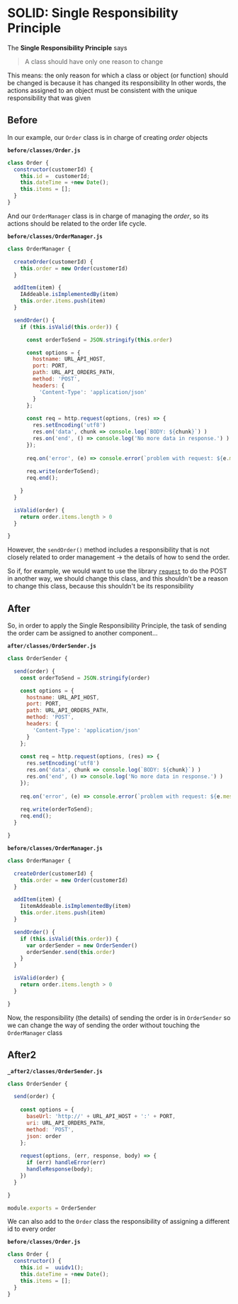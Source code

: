 # SOLID: Single Responsibility Principle

The **Single Responsibility Principle** says

> A class should have only one reason to change

This means: the only reason for which a class or object (or function) should be changed is because it has changed its responsibility
In other words, the actions assigned to an object must be consistent with the unique responsibility that was given 

## Before 

In our example, our `Order` class is in charge of creating _order_ objects

**`before/classes/Order.js`**
```javascript
class Order {
  constructor(customerId) {
    this.id =  customerId;
    this.dateTime = +new Date();
    this.items = [];
  }
}
```

And our `OrderManager` class is in charge of managing the _order_, so its actions should be related to the order life cycle.

**`before/classes/OrderManager.js`**
```javascript
class OrderManager {

  createOrder(customerId) {
    this.order = new Order(customerId)
  }

  addItem(item) {
    IAddeable.isImplementedBy(item)
    this.order.items.push(item)
  }

  sendOrder() {
    if (this.isValid(this.order)) {

      const orderToSend = JSON.stringify(this.order)

      const options = {
        hostname: URL_API_HOST,
        port: PORT,
        path: URL_API_ORDERS_PATH,
        method: 'POST',
        headers: {
          'Content-Type': 'application/json'
        }
      };
      
      const req = http.request(options, (res) => {
        res.setEncoding('utf8')
        res.on('data', chunk => console.log(`BODY: ${chunk}`) )
        res.on('end', () => console.log('No more data in response.') )
      });
      
      req.on('error', (e) => console.error(`problem with request: ${e.message}`) )
      
      req.write(orderToSend);
      req.end();

    }
  }

  isValid(order) {
    return order.items.length > 0
  }

}
```

However, the `sendOrder()` method includes a responsibility that is not closely related to order management → the details of how to send the order.

So if, for example, we would want to use the library [`request`](https://www.npmjs.com/package/request) to do the POST in another way, we should change this class, and this shouldn't be a reason to change this class, because this shouldn't be its responsibility

## After

So, in order to apply the Single Responsibility Principle, the task of sending the order cam be assigned to another component...

**`after/classes/OrderSender.js`**
```javascript
class OrderSender {

  send(order) {
    const orderToSend = JSON.stringify(order)

    const options = {
      hostname: URL_API_HOST,
      port: PORT,
      path: URL_API_ORDERS_PATH,
      method: 'POST',
      headers: {
        'Content-Type': 'application/json'
      }
    };
    
    const req = http.request(options, (res) => {
      res.setEncoding('utf8')
      res.on('data', chunk => console.log(`BODY: ${chunk}`) )
      res.on('end', () => console.log('No more data in response.') )
    });
    
    req.on('error', (e) => console.error(`problem with request: ${e.message}`) )
    
    req.write(orderToSend);
    req.end();
  }

}
```

**`before/classes/OrderManager.js`**
```javascript
class OrderManager {

  createOrder(customerId) {
    this.order = new Order(customerId)
  }

  addItem(item) {
    IitemAddeable.isImplementedBy(item)
    this.order.items.push(item)
  }

  sendOrder() {
    if (this.isValid(this.order)) {
      var orderSender = new OrderSender()
      orderSender.send(this.order)
    }
  }

  isValid(order) {
    return order.items.length > 0
  }

}
```

Now, the responsibility (the details) of sending the order is in `OrderSender` so we can change the way of sending the order without touching the `OrderManager` class

## After2

**`_after2/classes/OrderSender.js`**
```javascript
class OrderSender {

  send(order) {
    
    const options = {
      baseUrl: 'http://' + URL_API_HOST + ':' + PORT,
      uri: URL_API_ORDERS_PATH,
      method: 'POST',
      json: order
    };
    
    request(options, (err, response, body) => {
      if (err) handleError(err)
      handleResponse(body);
    })
  }

}

module.exports = OrderSender
```

We can also add to the `Order` class the responsibility of assigning a different id to every order

**`before/classes/Order.js`**
```javascript
class Order {
  constructor() {
    this.id =  uuidv1();
    this.dateTime = +new Date();
    this.items = [];
  }
}
````
